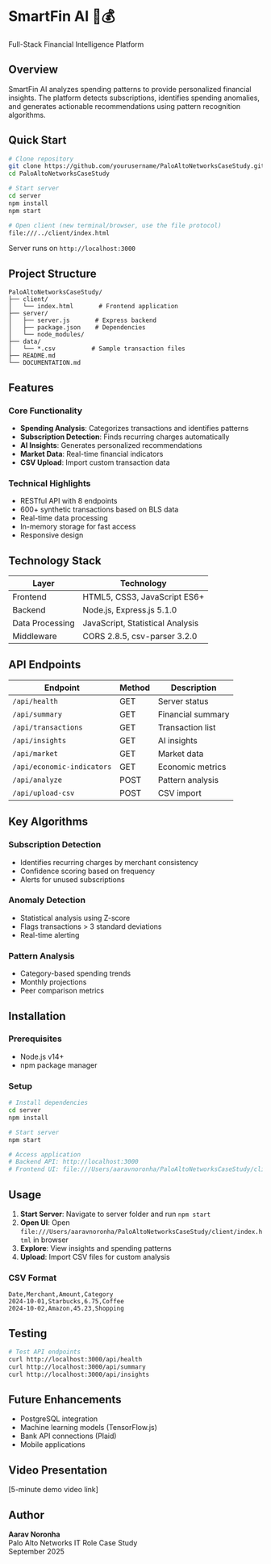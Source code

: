 # SmartFin AI 🤖💰

Full-Stack Financial Intelligence Platform

## Overview

SmartFin AI analyzes spending patterns to provide personalized financial insights. The platform detects subscriptions, identifies spending anomalies, and generates actionable recommendations using pattern recognition algorithms.

## Quick Start

```bash
# Clone repository
git clone https://github.com/yourusername/PaloAltoNetworksCaseStudy.git
cd PaloAltoNetworksCaseStudy

# Start server
cd server
npm install
npm start

# Open client (new terminal/browser, use the file protocol)
file:///../client/index.html
```

Server runs on `http://localhost:3000`

## Project Structure

```
PaloAltoNetworksCaseStudy/
├── client/
│   └── index.html       # Frontend application
├── server/
│   ├── server.js       # Express backend
│   ├── package.json    # Dependencies
│   └── node_modules/   
├── data/
│   └── *.csv          # Sample transaction files
├── README.md
└── DOCUMENTATION.md
```

## Features

### Core Functionality
- **Spending Analysis**: Categorizes transactions and identifies patterns
- **Subscription Detection**: Finds recurring charges automatically
- **AI Insights**: Generates personalized recommendations
- **Market Data**: Real-time financial indicators
- **CSV Upload**: Import custom transaction data

### Technical Highlights
- RESTful API with 8 endpoints
- 600+ synthetic transactions based on BLS data
- Real-time data processing
- In-memory storage for fast access
- Responsive design

## Technology Stack

| Layer | Technology |
|-------|------------|
| Frontend | HTML5, CSS3, JavaScript ES6+ |
| Backend | Node.js, Express.js 5.1.0 |
| Data Processing | JavaScript, Statistical Analysis |
| Middleware | CORS 2.8.5, csv-parser 3.2.0 |

## API Endpoints

| Endpoint | Method | Description |
|----------|--------|-------------|
| `/api/health` | GET | Server status |
| `/api/summary` | GET | Financial summary |
| `/api/transactions` | GET | Transaction list |
| `/api/insights` | GET | AI insights |
| `/api/market` | GET | Market data |
| `/api/economic-indicators` | GET | Economic metrics |
| `/api/analyze` | POST | Pattern analysis |
| `/api/upload-csv` | POST | CSV import |

## Key Algorithms

### Subscription Detection
- Identifies recurring charges by merchant consistency
- Confidence scoring based on frequency
- Alerts for unused subscriptions

### Anomaly Detection
- Statistical analysis using Z-score
- Flags transactions > 3 standard deviations
- Real-time alerting

### Pattern Analysis
- Category-based spending trends
- Monthly projections
- Peer comparison metrics

## Installation

### Prerequisites
- Node.js v14+
- npm package manager

### Setup
```bash
# Install dependencies
cd server
npm install

# Start server
npm start

# Access application
# Backend API: http://localhost:3000
# Frontend UI: file:///Users/aaravnoronha/PaloAltoNetworksCaseStudy/client/index.html
```

## Usage

1. **Start Server**: Navigate to server folder and run `npm start`
2. **Open UI**: Open `file:///Users/aaravnoronha/PaloAltoNetworksCaseStudy/client/index.html` in browser
3. **Explore**: View insights and spending patterns
4. **Upload**: Import CSV files for custom analysis

### CSV Format
```csv
Date,Merchant,Amount,Category
2024-10-01,Starbucks,6.75,Coffee
2024-10-02,Amazon,45.23,Shopping
```

## Testing

```bash
# Test API endpoints
curl http://localhost:3000/api/health
curl http://localhost:3000/api/summary
curl http://localhost:3000/api/insights
```

## Future Enhancements

- PostgreSQL integration
- Machine learning models (TensorFlow.js)
- Bank API connections (Plaid)
- Mobile applications

## Video Presentation

[5-minute demo video link]

## Author

**Aarav Noronha**  
Palo Alto Networks IT Role Case Study  
September 2025
